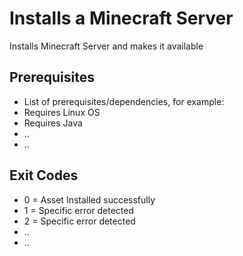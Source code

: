 # Installs a Minecraft Server

Installs Minecraft Server and makes it available

## Prerequisites

*   List of prerequisites/dependencies, for example:
*   Requires Linux OS
*   Requires Java
*   ..
*   ..

## Exit Codes

*   0 = Asset Installed successfully
*   1 = Specific error detected
*   2 = Specific error detected
*   ..
*   ..

